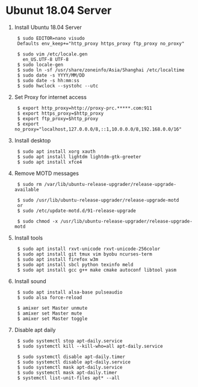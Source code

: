 Ubunut 18.04 Server
===================

1. Install Ubuntu 18.04 Server

        $ sudo EDITOR=nano visudo
        Defaults env_keep+="http_proxy https_proxy ftp_proxy no_proxy"

        $ sudo vim /etc/locale.gen
          en_US.UTF-8 UTF-8
        $ sudo locale-gen
        $ sudo ln -sf /usr/share/zoneinfo/Asia/Shanghai /etc/localtime
        $ sudo date -s YYYY/MM/DD
        $ sudo date -s hh:mm:ss
        $ sudo hwclock --systohc --utc

2. Set Proxy for internet access

        $ export http_proxy=http://proxy-prc.*****.com:911
        $ export https_proxy=$http_proxy
        $ export ftp_proxy=$http_proxy
        $ export no_proxy="localhost,127.0.0.0/8,::1,10.0.0.0/8,192.168.0.0/16"

3. Install desktop

        $ sudo apt install xorg xauth
        $ sudo apt install lightdm lightdm-gtk-greeter
        $ sudo apt install xfce4

4. Remove MOTD messages

        $ sudo rm /var/lib/ubuntu-release-upgrader/release-upgrade-available

        $ sudo /usr/lib/ubuntu-release-upgrader/release-upgrade-motd
        or
        $ sudo /etc/update-motd.d/91-release-upgrade
        
        $ sudo chmod -x /usr/lib/ubuntu-release-upgrader/release-upgrade-motd

5. Install tools

        $ sudo apt install rxvt-unicode rxvt-unicode-256color
        $ sudo apt install git tmux vim byobu ncurses-term
        $ sudo apt install firefox w3m
        $ sudo apt install sbcl python texinfo meld
        $ sudo apt install gcc g++ make cmake autoconf libtool yasm

6. Install sound

        $ sudo apt install alsa-base pulseaudio
        $ sudo alsa force-reload
        
        $ amixer set Master unmute
        $ amixer set Master mute
        $ amixer set Master toggle

7. Disable apt daily

        $ sudo systemctl stop apt-daily.service
        $ sudo systemctl kill --kill-who=all apt-daily.service

        $ sudo systemctl disable apt-daily.timer
        $ sudo systemctl disable apt-daily.service
        $ sudo systemctl mask apt-daily.service
        $ sudo systemctl mask apt-daily.timer
        $ systemctl list-unit-files apt* --all
